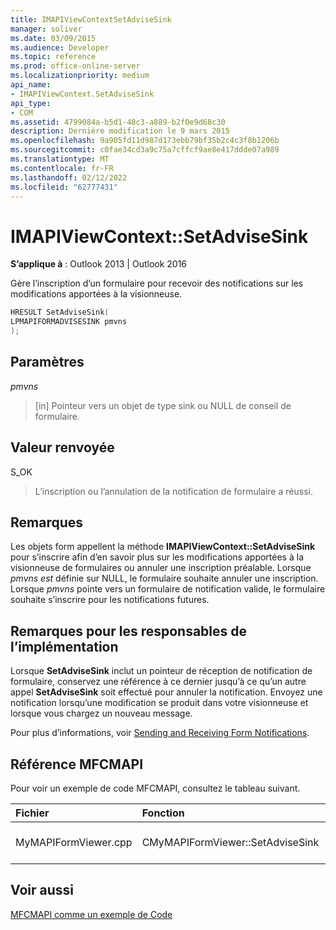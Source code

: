 ```yaml
---
title: IMAPIViewContextSetAdviseSink
manager: soliver
ms.date: 03/09/2015
ms.audience: Developer
ms.topic: reference
ms.prod: office-online-server
ms.localizationpriority: medium
api_name:
- IMAPIViewContext.SetAdviseSink
api_type:
- COM
ms.assetid: 4799084a-b5d1-48c3-a889-b2f0e9d68c30
description: Dernière modification le 9 mars 2015
ms.openlocfilehash: 9a905fd11d987d173ebb79bf35b2c4c3f8b1206b
ms.sourcegitcommit: c0fae34cd3a9c75a7cffcf9ae8e417ddde07a989
ms.translationtype: MT
ms.contentlocale: fr-FR
ms.lasthandoff: 02/12/2022
ms.locfileid: "62777431"
---
```

# <a name="imapiviewcontextsetadvisesink"></a>IMAPIViewContext::SetAdviseSink

  
  
**S’applique à** : Outlook 2013 | Outlook 2016 
  
Gère l’inscription d’un formulaire pour recevoir des notifications sur les modifications apportées à la visionneuse. 
  
```cpp
HRESULT SetAdviseSink(
LPMAPIFORMADVISESINK pmvns
);
```

## <a name="parameters"></a>Paramètres

 _pmvns_
  
> [in] Pointeur vers un objet de type sink ou NULL de conseil de formulaire.
    
## <a name="return-value"></a>Valeur renvoyée

S_OK 
  
> L’inscription ou l’annulation de la notification de formulaire a réussi.
    
## <a name="remarks"></a>Remarques

Les objets form appellent la méthode **IMAPIViewContext::SetAdviseSink** pour s’inscrire afin d’en savoir plus sur les modifications apportées à la visionneuse de formulaires ou annuler une inscription préalable. Lorsque  _pmvns est_ définie sur NULL, le formulaire souhaite annuler une inscription. Lorsque  _pmvns_ pointe vers un formulaire de notification valide, le formulaire souhaite s’inscrire pour les notifications futures. 
  
## <a name="notes-to-implementers"></a>Remarques pour les responsables de l’implémentation

Lorsque **SetAdviseSink** inclut un pointeur de réception de notification de formulaire, conservez une référence à ce dernier jusqu’à ce qu’un autre appel **SetAdviseSink** soit effectué pour annuler la notification. Envoyez une notification lorsqu’une modification se produit dans votre visionneuse et lorsque vous chargez un nouveau message. 
  
Pour plus d’informations, voir [Sending and Receiving Form Notifications](sending-and-receiving-form-notifications.md).
  
## <a name="mfcmapi-reference"></a>Référence MFCMAPI

Pour voir un exemple de code MFCMAPI, consultez le tableau suivant.
  
|**Fichier**|**Fonction**|**Commentaire**|
|:-----|:-----|:-----|
|MyMAPIFormViewer.cpp  <br/> |CMyMAPIFormViewer::SetAdviseSink  <br/> |MFCMAPI implémente la **méthode IMAPIViewContext::SetAdviseSink** dans cette fonction. |
   
## <a name="see-also"></a>Voir aussi



[MFCMAPI comme un exemple de Code](mfcmapi-as-a-code-sample.md)


